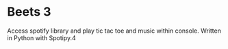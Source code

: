 # Beets 3

Access spotify library and play tic tac toe and music within console. Written in Python with Spotipy.4